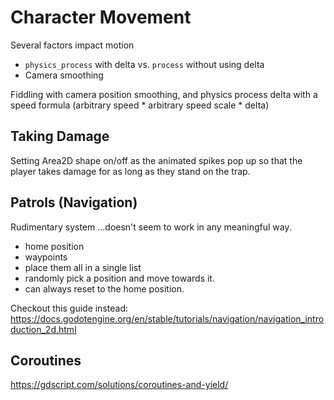 # Character Movement


Several factors impact motion

* `physics_process` with delta vs. `process` without using delta
* Camera smoothing

Fiddling with camera position smoothing, and physics process delta with a speed formula (arbitrary speed * arbitrary speed scale * delta)


## Taking Damage

Setting Area2D shape on/off as the animated spikes pop up so that the player takes damage for as long as they stand on the trap.


## Patrols (Navigation)

Rudimentary system ...doesn't seem to work in any meaningful way.

* home position
* waypoints
* place them all in a single list
* randomly pick a position and move towards it.
* can always reset to the home position.

Checkout this guide instead: 
https://docs.godotengine.org/en/stable/tutorials/navigation/navigation_introduction_2d.html


## Coroutines

https://gdscript.com/solutions/coroutines-and-yield/


